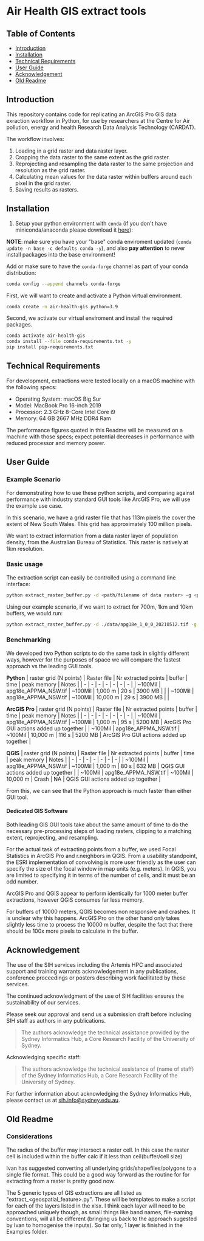 # Air Health GIS extract tools

## Table of Contents
  * [Introduction](#introduction)
  * [Installation](#installation)
  * [Technical Requirements](#technical-requirements)
  * [User Guide](#user-guide)
  * [Acknowledgement](#acknowledgement)
  * [Old Readme](#old-readme)

## Introduction

This repository contains code for replicating an ArcGIS Pro GIS data exraction workflow in Python, for use by researchers at the Centre for Air pollution, energy and health Research Data Analysis Technology (CARDAT).

The workflow involves:
1. Loading in a grid raster and data raster layer.
2. Cropping the data raster to the same extent as the grid raster.
3. Reprojecting and resampling the data raster to the same projection and resolution as the grid raster.
4. Calculating mean values for the data raster within buffers around each pixel in the grid raster.
5. Saving results as rasters.

## Installation

1. Setup your python environment with `conda` (if you don't have miniconda/anaconda please download it [here](https://www.anaconda.com/products/individual)):

__NOTE__: make sure you have your "base" conda enviroment updated (`conda update -n base -c defaults conda -y`), and also __pay attention__ to never install packages into the base environment!

Add or make sure to have the `conda-forge` channel as part of your conda distribution:

```bash
conda config --append channels conda-forge
```

First, we will want to create and activate a Python virtual environment.

```bash
conda create -n air-health-gis python=3.9
```

Second, we activate our virtual enviroment and install the required packages.

```bash
conda activate air-health-gis
conda install --file conda-requirements.txt -y
pip install pip-requirements.txt
```

## Technical Requirements

For development, extractions were tested locally on a macOS machine with the following specs:

- Operating System: macOS Big Sur
- Model: MacBook Pro 16-inch 2019
- Processor: 2.3 GHz 8-Core Intel Core i9
- Memory: 64 GB 2667 MHz DDR4 Ram

The performance figures quoted in this Readme will be measured on a machine with those specs; expect potential decreases in performance with reduced processor and memory power.

## User Guide

### Example Scenario

For demonstrating how to use these python scripts, and comparing against performance with industry standard GUI tools like ArcGIS Pro, we will use the example use case.

In this scenario, we have a grid raster file that has 113m pixels the cover the extent of New South Wales. 
This grid has approximately 100 million pixels.

We want to extract information from a data raster layer of population density, from the Australian Bureau of Statistics. This raster is natively at 1km resolution.

### Basic usage

The extraction script can easily be controlled using a command line interface:

```bash
python extract_raster_buffer.py -d <path/filename of data raster> -g <path/filename of grid raster>  -b <list of one or more buffers> -o <output folder>
```

Using our example scenario, if we want to extract for 700m, 1km and 10km buffers, we would run:
```bash
python extract_raster_buffer.py -d ./data/apg18e_1_0_0_20210512.tif -g ./data/grid_to_do_APMMA_NSW_20211018.tif -b 700 1000 10000
```

### Benchmarking

We developed two Python scripts to do the same task in slightly different ways, however for the purposes of space we will compare the fastest approach vs the leading GUI tools.

**Python**
| raster grid (N points) | Raster file | Nr extracted points | buffer | time | peak memory | Notes |
| - | - | - | - | - | - | - |
| ~100Mil | apg18e_APPMA_NSW.tif | ~100Mil | 1,000 m | 20 s | 3900 MB | |
| ~100Mil | apg18e_APPMA_NSW.tif | ~100Mil | 10,000 m | 29 s | 3900 MB | |

**ArcGIS Pro**
| raster grid (N points) | Raster file | Nr extracted points | buffer | time | peak memory | Notes |
| - | - | - | - | - | - | - |
| ~100Mil | apg18e_APPMA_NSW.tif | ~100Mil | 1,000 m | 95 s | 5200 MB | ArcGIS Pro GUI actions added up together |
| ~100Mil | apg18e_APPMA_NSW.tif | ~100Mil | 10,000 m | 116 s | 5200 MB | ArcGIS Pro GUI actions added up together |

**QGIS**
| raster grid (N points) | Raster file | Nr extracted points | buffer | time | peak memory | Notes |
| - | - | - | - | - | - | - |
| ~100Mil | apg18e_APPMA_NSW.tif | ~100Mil | 1,000 m | 80 s | 632 MB | QGIS GUI actions added up together |
| ~100Mil | apg18e_APPMA_NSW.tif | ~100Mil | 10,000 m | Crash | NA | QGIS GUI actions added up together |

From this, we can see that the Python approach is much faster than either GUI tool.

#### Dedicated GIS Software

Both leading GIS GUI tools take about the same amount of time to do the necessary pre-processing steps of loading rasters, clipping to a matching extent, reprojecting, and resampling.

For the actual task of extracting points from a buffer, we used Focal Statistics in ArcGIS Pro and r.neighbors in QGIS.
From a usability standpoint, the ESRI implementation of convolving is more user friendly as the user can specify the size of the focal window in map units (e.g. meters).
In QGIS, you are limited to specifying it in terms of the number of cells, and it must be an odd number.

ArcGIS Pro and QGIS appear to perform identically for 1000 meter buffer extractions, however QGIS consumes far less memory.

For buffers of 10000 meters, QGIS becomes non responsive and crashes.
It is unclear why this happens.
ArcGIS Pro on the other hand only takes slightly less time to process the 10000 m buffer, despite the fact that there should be 100x more pixels to calculate in the buffer.


## Acknowledgement

The use of the SIH services including the Artemis HPC and associated support and training warrants acknowledgement in any publications, conference proceedings or posters describing work facilitated by these services.

The continued acknowledgment of the use of SIH facilities ensures the sustainability of our services.

Please seek our approval and send us a submission draft before including SIH staff as authors in any publications.

> The authors acknowledge the technical assistance provided by the Sydney Informatics Hub, a Core Research Facility of the University of Sydney.

Acknowledging specific staff:

> The authors acknowledge the technical assistance of (name of staff) of the Sydney Informatics Hub, a Core Research Facility of the University of Sydney.

For further information about acknowledging the Sydney Informatics Hub, please contact us at sih.info@sydney.edu.au.

## Old Readme
 
### Considerations

The radius of the buffer may intersect a raster cell. In this case the raster cell is included within the buffer calc if it less than  ceil(buffer/cell size)

Ivan has suggested converting all underlying grids/shapefiles/polygons to a single file format. This could be a good way forward as the routine for for extracting from a raster is pretty good now.

The 5 generic types of GIS extractions are all listed as "extract_<geospatial_feature>.py". These will be templates to make a script for each of the layers listed in the xlsx. I think each layer will need to be approached uniquely though, as small things like band names, file-naming conventions, will all be different (bringing us back to the approach sugested by Ivan to homogenise the inputs). So far only, 1 layer is finished in the Examples folder.
